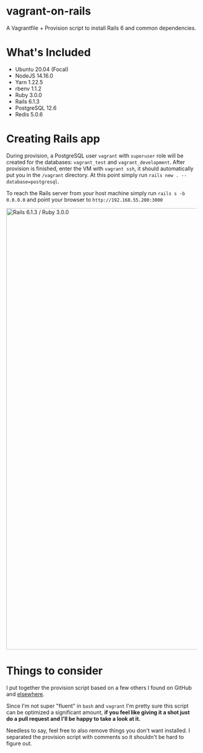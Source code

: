 # vagrant-on-rails
A Vagrantfile + Provision script to install Rails 6 and common dependencies.

# What's Included
- Ubuntu 20.04 (Focal)
- NodeJS 14.16.0
- Yarn 1.22.5
- rbenv 1.1.2
- Ruby 3.0.0
- Rails 6.1.3
- PostgreSQL 12.6
- Redis 5.0.6

# Creating Rails app
During provision, a PostgreSQL user `vagrant` with `superuser` role will be created for the databases: `vagrant_test` and `vagrant_development`.
After provision is finished, enter the VM with `vagrant ssh`, it should automatically put you in the `/vagrant` directory. At this point simply run `rails new . --database=postgresql`.

To reach the Rails server from your host machine simply run `rails s -b 0.0.0.0` and point your browser to `http://192.168.55.200:3000`

<img width="1165" alt="Rails 6.1.3 / Ruby 3.0.0" src="https://user-images.githubusercontent.com/1434675/111034489-e6ec6900-83e3-11eb-93b4-949a2214524f.png">

# Things to consider
I put together the provision script based on a few others I found on GitHub and [elsewhere](https://gorails.com/setup/ubuntu/18.04).

Since I'm not super "fluent" in `bash` and `vagrant` I'm pretty sure this script can be optimized a significant amount, **if you feel like giving it a shot just do a pull request and I'll be happy to take a look at it.**

Needless to say, feel free to also remove things you don't want installed. I separated the provision script with comments so it shouldn't be hard to figure out.
